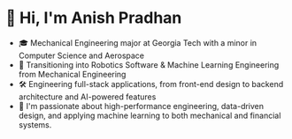 # 👋 Hi, I'm Anish Pradhan

- 🎓 Mechanical Engineering major at Georgia Tech with a minor in Computer Science and Aerospace
- 🧠 Transitioning into Robotics Software & Machine Learning Engineering from Mechanical Engineering 
- 🛠 Engineering full-stack applications, from front-end design to backend architecture and AI-powered features 
- 🚀 I'm passionate about high-performance engineering, data-driven design, and applying machine learning to both mechanical and financial systems.  

<!--
---

## 🔧 Tech Stack & Tools

- **Languages**: Python, JavaScript (ES6+), C++, MATLAB, HTML/CSS, SQL  
- **Frameworks & Libraries**: React, Next.js, Express, Node.js, Tailwind CSS, Flask, Firebase, pandas, NumPy, Matplotlib  
- **Tools & Platforms**: Git, GitHub, VS Code, Figma, Firebase, Vercel, Netlify, Postman, Jupyter, Fusion 360  
- **Hardware/Simulation**: SolidWorks, ANSYS, Arduino, GBA/LC-3  
- **AI/ML**: TensorFlow (starter), Scikit-learn, OpenAI APIs, vector databases  
- **Learning**: AWS, Hugging Face, Supabase, CI/CD, system design, iOS app development with Swift

---

## 🛠️ Notable Projects

### 📱 SkillStream – Personalized Learning App for Hobby Growth
Creating a short-form video platform that replaces doom-scrolling with progress-tracking, hobby-based discovery, and educational content.
- **Tech**: React, Node.js, Express, Firebase Auth + Firestore, Tailwind, OpenAI API  
- **Features**: Personalized feeds based on selected hobbies (Cooking, Fitness, Engineering), AI-generated grocery lists & summaries, calorie tracking, year-long progress logs  
- **Goal**: Launch iOS MVP with scalable backend and modular architecture

### 🔧 Engineering Tools & GBA Games
Built a GBA game in C where a chicken dodges nuggets, complete with collision detection, state transitions, score tracking, and victory logic.
- **Tech**: C, CS 2110 GBA library, DMA graphics, makefiles, memory-mapped IO  
- **Focus**: Low-level graphics, finite state machines, hardware register access

Designed a fatigue-safe shaft system for a turbopump using MATLAB:
- **Tech**: MATLAB, custom gear/bearing calculators, AGMA equations, stress analysis using class notes  
- **Features**: Step-by-step fatigue, contact stress, and shaft design automation with precise unit tracking

---

## 🎯 Current Goals

- ✅ Build a robust MVP of SkillStream (currently focused on **Cooking**)  
- 🔁 Integrate OpenAI and computer vision tools into SkillStream for smarter recommendations  
- 📱 Launch on iOS, then expand to cross-platform  
- 🤖 Deepen skills in robotics software (ROS2, computer vision, LLMs in embedded systems)  
- 🧠 Finish foundational ML path by **August 15** (transitioning into robotics/software roles)

---

## 🌱 Always Learning

- Applied AI for education and productivity  
- Scalable backend systems and serverless deployment  
- Autonomous systems, control, and data fusion  
- Frontend optimization and user-centered design  
- Ethical and motivating alternatives to ad-driven media platforms

---

## 📫 Get in Touch

- 🌐 Website (soon)
- 🧠 LinkedIn: [https://www.linkedin.com/in/apradhan17/](https://www.linkedin.com/in/apradhan17/)  

⭐️ Feel free to explore my projects, open issues, or connect for collaborations!
-->
